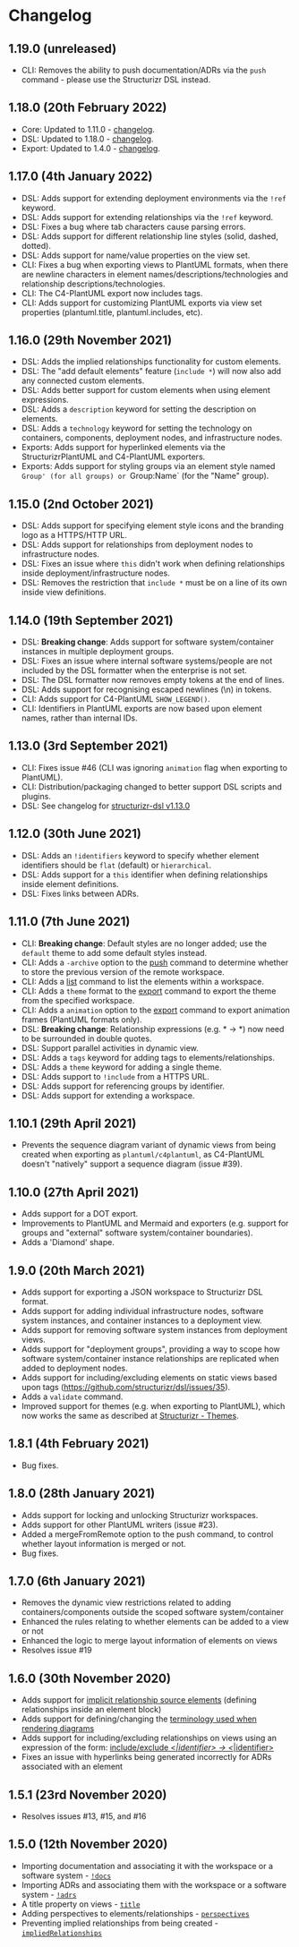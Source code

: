 # Changelog

## 1.19.0 (unreleased)

- CLI: Removes the ability to push documentation/ADRs via the `push` command - please use the Structurizr DSL instead.

## 1.18.0 (20th February 2022)

- Core: Updated to 1.11.0 - [changelog](https://github.com/structurizr/java/releases/tag/v1.11.0).
- DSL: Updated to 1.18.0 - [changelog](https://github.com/structurizr/dsl/releases/tag/v1.18.0).
- Export: Updated to 1.4.0 - [changelog](https://github.com/structurizr/export/releases/tag/v1.4.0).

## 1.17.0 (4th January 2022)

- DSL: Adds support for extending deployment environments via the `!ref` keyword.
- DSL: Adds support for extending relationships via the `!ref` keyword.
- DSL: Fixes a bug where tab characters cause parsing errors.
- DSL: Adds support for different relationship line styles (solid, dashed, dotted).
- DSL: Adds support for name/value properties on the view set.
- CLI: Fixes a bug when exporting views to PlantUML formats, when there are newline characters in element names/descriptions/technologies and relationship descriptions/technologies.
- CLI: The C4-PlantUML export now includes tags.
- CLI: Adds support for customizing PlantUML exports via view set properties (plantuml.title, plantuml.includes, etc).

## 1.16.0 (29th November 2021)

- DSL: Adds the implied relationships functionality for custom elements.
- DSL: The "add default elements" feature (`include *`) will now also add any connected custom elements.
- DSL: Adds better support for custom elements when using element expressions.
- DSL: Adds a `description` keyword for setting the description on elements.
- DSL: Adds a `technology` keyword for setting the technology on containers, components, deployment nodes, and infrastructure nodes.
- Exports: Adds support for hyperlinked elements via the StructurizrPlantUML and C4-PlantUML exporters.
- Exports: Adds support for styling groups via an element style named `Group' (for all groups) or `Group:Name` (for the "Name" group).

## 1.15.0 (2nd October 2021)

- DSL: Adds support for specifying element style icons and the branding logo as a HTTPS/HTTP URL.
- DSL: Adds support for relationships from deployment nodes to infrastructure nodes.
- DSL: Fixes an issue where `this` didn't work when defining relationships inside deployment/infrastructure nodes.
- DSL: Removes the restriction that `include *` must be on a line of its own inside view definitions.

## 1.14.0 (19th September 2021)

- DSL: __Breaking change__: Adds support for software system/container instances in multiple deployment groups.
- DSL: Fixes an issue where internal software systems/people are not included by the DSL formatter when the enterprise is not set.
- DSL: The DSL formatter now removes empty tokens at the end of lines.
- DSL: Adds support for recognising escaped newlines (\n) in tokens.
- CLI: Adds support for C4-PlantUML `SHOW_LEGEND()`.
- CLI: Identifiers in PlantUML exports are now based upon element names, rather than internal IDs.

## 1.13.0 (3rd September 2021)

- CLI: Fixes issue #46 (CLI was ignoring `animation` flag when exporting to PlantUML).
- CLI: Distribution/packaging changed to better support DSL scripts and plugins.
- DSL: See changelog for [structurizr-dsl v1.13.0](https://github.com/structurizr/dsl/releases/tag/v1.13.0)

## 1.12.0 (30th June 2021)

- DSL: Adds an `!identifiers` keyword to specify whether element identifiers should be `flat` (default) or `hierarchical`.
- DSL: Adds support for a `this` identifier when defining relationships inside element definitions.
- DSL: Fixes links between ADRs.

## 1.11.0 (7th June 2021)

- CLI: __Breaking change__: Default styles are no longer added; use the `default` theme to add some default styles instead.
- CLI: Adds a `-archive` option to the [push](push.md) command to determine whether to store the previous version of the remote workspace.
- CLI: Adds a [list](list.md) command to list the elements within a workspace.
- CLI: Adds a `theme` format to the [export](export.md) command to export the theme from the specified workspace.
- CLI: Adds a `animation` option to the [export](export.md) command to export animation frames (PlantUML formats only).
- DSL: __Breaking change__: Relationship expressions (e.g. * -> *) now need to be surrounded in double quotes.
- DSL: Support parallel activities in dynamic view.
- DSL: Adds a `tags` keyword for adding tags to elements/relationships.
- DSL: Adds a `theme` keyword for adding a single theme.
- DSL: Adds support to `!include` from a HTTPS URL.
- DSL: Adds support for referencing groups by identifier.
- DSL: Adds support for extending a workspace.

## 1.10.1 (29th April 2021)

- Prevents the sequence diagram variant of dynamic views from being created when exporting as `plantuml/c4plantuml`, as C4-PlantUML doesn't "natively" support a sequence diagram (issue #39).

## 1.10.0 (27th April 2021)

- Adds support for a DOT export.
- Improvements to PlantUML and Mermaid and exporters (e.g. support for groups and "external" software system/container boundaries).
- Adds a 'Diamond' shape.

## 1.9.0 (20th March 2021)

- Adds support for exporting a JSON workspace to Structurizr DSL format.
- Adds support for adding individual infrastructure nodes, software system instances, and container instances to a deployment view.
- Adds support for removing software system instances from deployment views.
- Adds support for "deployment groups", providing a way to scope how software system/container instance relationships are replicated when added to deployment nodes.
- Adds support for including/excluding elements on static views based upon tags (https://github.com/structurizr/dsl/issues/35).
- Adds a `validate` command.
- Improved support for themes (e.g. when exporting to PlantUML), which now works the same as described at [Structurizr - Themes](https://structurizr.com/help/themes).

## 1.8.1 (4th February 2021)

- Bug fixes.

## 1.8.0 (28th January 2021)

- Adds support for locking and unlocking Structurizr workspaces.
- Adds support for other PlantUML writers (issue #23).
- Added a mergeFromRemote option to the push command, to control whether layout information is merged or not.
- Bug fixes.

## 1.7.0 (6th January 2021)

- Removes the dynamic view restrictions related to adding containers/components outside the scoped software system/container
- Enhanced the rules relating to whether elements can be added to a view or not
- Enhanced the logic to merge layout information of elements on views
- Resolves issue #19

## 1.6.0 (30th November 2020)

- Adds support for [implicit relationship source elements](https://github.com/structurizr/dsl/blob/master/docs/language-reference.md#relationship) (defining relationships inside an element block)
- Adds support for defining/changing the [terminology used when rendering diagrams](https://github.com/structurizr/dsl/blob/master/docs/language-reference.md#terminology)
- Adds support for including/excluding relationships on views using an expression of the form: [include/exclude <*|identifier> -> <*|identifier>](https://github.com/structurizr/dsl/blob/master/docs/language-reference.md#including-relationships)
- Fixes an issue with hyperlinks being generated incorrectly for ADRs associated with an element

## 1.5.1 (23rd November 2020)

- Resolves issues #13, #15, and #16

## 1.5.0 (12th November 2020)

- Importing documentation and associating it with the workspace or a software system - [`!docs`](https://github.com/structurizr/dsl/blob/master/docs/language-reference.md#documentation)
- Importing ADRs and associating them with the workspace or a software system - [`!adrs`](https://github.com/structurizr/dsl/blob/master/docs/language-reference.md#architecture-decision-records-adrs)
- A title property on views - [`title`](https://github.com/structurizr/dsl/blob/master/docs/language-reference.md#title)
- Adding perspectives to elements/relationships - [`perspectives`](https://github.com/structurizr/dsl/blob/master/docs/language-reference.md#perspectives)
- Preventing implied relationships from being created - [`impliedRelationships`](https://github.com/structurizr/dsl/blob/master/docs/language-reference.md#impliedrelationships)
